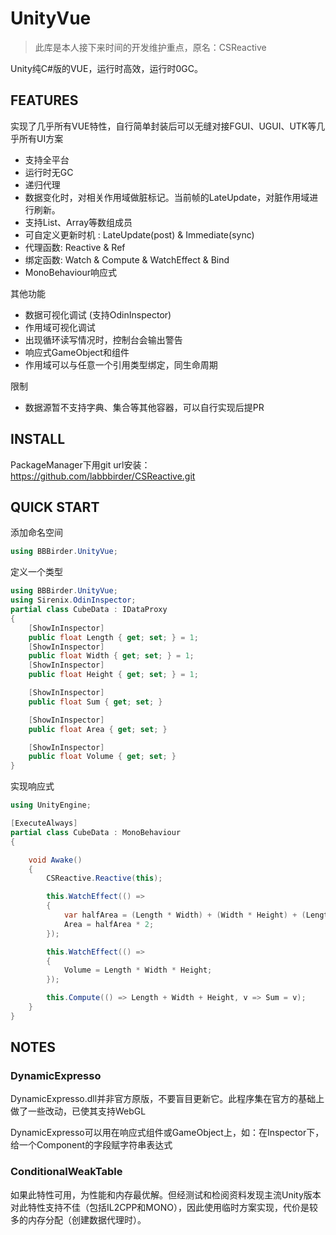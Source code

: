 # UnityVue
> 此库是本人接下来时间的开发维护重点，原名：CSReactive

Unity纯C#版的VUE，运行时高效，运行时0GC。
## FEATURES
实现了几乎所有VUE特性，自行简单封装后可以无缝对接FGUI、UGUI、UTK等几乎所有UI方案
* 支持全平台
* 运行时无GC
* 递归代理
* 数据变化时，对相关作用域做脏标记。当前帧的LateUpdate，对脏作用域进行刷新。
* 支持List、Array等数组成员
* 可自定义更新时机 : LateUpdate(post) & Immediate(sync)
* 代理函数: Reactive & Ref
* 绑定函数: Watch & Compute & WatchEffect & Bind
* MonoBehaviour响应式

其他功能
* 数据可视化调试 (支持OdinInspector)
* 作用域可视化调试
* 出现循环读写情况时，控制台会输出警告
* 响应式GameObject和组件
* 作用域可以与任意一个引用类型绑定，同生命周期

限制
* 数据源暂不支持字典、集合等其他容器，可以自行实现后提PR
## INSTALL
PackageManager下用git url安装：https://github.com/labbbirder/CSReactive.git
## QUICK START
添加命名空间
```csharp
using BBBirder.UnityVue;
```

定义一个类型
```csharp
using BBBirder.UnityVue;
using Sirenix.OdinInspector;
partial class CubeData : IDataProxy
{
    [ShowInInspector]
    public float Length { get; set; } = 1;
    [ShowInInspector]
    public float Width { get; set; } = 1;
    [ShowInInspector]
    public float Height { get; set; } = 1;

    [ShowInInspector]
    public float Sum { get; set; }

    [ShowInInspector]
    public float Area { get; set; }

    [ShowInInspector]
    public float Volume { get; set; }
}
```

实现响应式
```csharp
using UnityEngine;

[ExecuteAlways]
partial class CubeData : MonoBehaviour
{

    void Awake()
    {
        CSReactive.Reactive(this);

        this.WatchEffect(() =>
        {
            var halfArea = (Length * Width) + (Width * Height) + (Length * Height);
            Area = halfArea * 2;
        });

        this.WatchEffect(() =>
        {
            Volume = Length * Width * Height;
        });

        this.Compute(() => Length + Width + Height, v => Sum = v);
    }
}

```
## NOTES
### DynamicExpresso
DynamicExpresso.dll并非官方原版，不要盲目更新它。此程序集在官方的基础上做了一些改动，已使其支持WebGL

DynamicExpresso可以用在响应式组件或GameObject上，如：在Inspector下，给一个Component的字段赋字符串表达式
### ConditionalWeakTable
如果此特性可用，为性能和内存最优解。但经测试和检阅资料发现主流Unity版本对此特性支持不佳（包括IL2CPP和MONO），因此使用临时方案实现，代价是较多的内存分配（创建数据代理时）。

